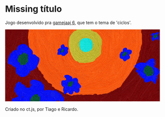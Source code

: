 # Missing título

Jogo desenvolvido pra [gamejaaj 6](https://itch.io/jam/game-jaaj-6), que tem o tema de 'ciclos'.

![paraiso](/game%20jaaj/gamejaaj/img/nacara.png)

Criado no ct.js, por Tiago e Ricardo.
